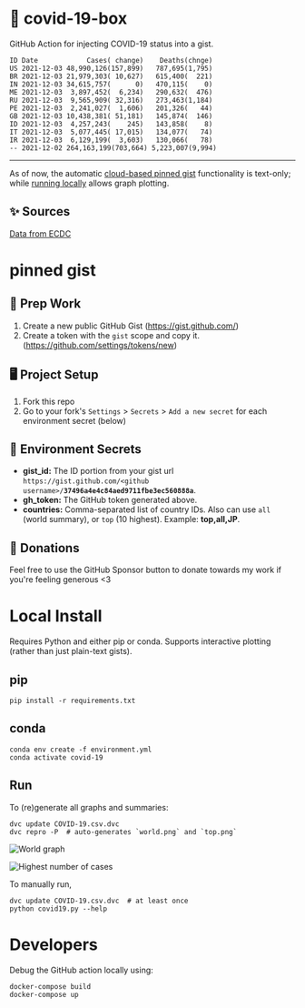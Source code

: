# 🏥 covid-19-box

GitHub Action for injecting COVID-19 status into a gist.

```
ID Date            Cases( change)    Deaths(chnge)
US 2021-12-03 48,990,126(157,899)   787,695(1,795)
BR 2021-12-03 21,979,303( 10,627)   615,400(  221)
IN 2021-12-03 34,615,757(      0)   470,115(    0)
ME 2021-12-03  3,897,452(  6,234)   290,632(  476)
RU 2021-12-03  9,565,909( 32,316)   273,463(1,184)
PE 2021-12-03  2,241,027(  1,606)   201,326(   44)
GB 2021-12-03 10,438,381( 51,181)   145,874(  146)
ID 2021-12-03  4,257,243(    245)   143,858(    8)
IT 2021-12-03  5,077,445( 17,015)   134,077(   74)
IR 2021-12-03  6,129,199(  3,603)   130,066(   78)
-- 2021-12-02 264,163,199(703,664) 5,223,007(9,994)
```

---

As of now, the automatic [cloud-based pinned gist](#pinned-gist) functionality is text-only;
while [running locally](#local-install) allows graph plotting.

## ✨ Sources

[Data from ECDC](https://www.ecdc.europa.eu/en/publications-data/download-todays-data-geographic-distribution-covid-19-cases-worldwide)

# pinned gist

## 🎒 Prep Work
1. Create a new public GitHub Gist (https://gist.github.com/)
1. Create a token with the `gist` scope and copy it. (https://github.com/settings/tokens/new)

## 🖥 Project Setup
1. Fork this repo
1. Go to your fork's `Settings` > `Secrets` > `Add a new secret` for each environment secret (below)

## 🤫 Environment Secrets
- **gist_id:** The ID portion from your gist url `https://gist.github.com/<github username>/`**`37496a4e4c84aed9711fbe3ec560888a`**.
- **gh_token:** The GitHub token generated above.
- **countries:** Comma-separated list of country IDs. Also can use `all` (world summary), or `top` (10 highest). Example: **top,all,JP**.

## 💸 Donations

Feel free to use the GitHub Sponsor button to donate towards my work if you're feeling generous <3

# Local Install

Requires Python and either pip or conda. Supports interactive plotting (rather than just plain-text gists).

## pip

```
pip install -r requirements.txt
```

## conda

```
conda env create -f environment.yml
conda activate covid-19
```

## Run

To (re)generate all graphs and summaries:

```
dvc update COVID-19.csv.dvc
dvc repro -P  # auto-generates `world.png` and `top.png`
```

![World graph](world.png)

![Highest number of cases](top.png)

To manually run,

```
dvc update COVID-19.csv.dvc  # at least once
python covid19.py --help
```

# Developers

Debug the GitHub action locally using:

```
docker-compose build
docker-compose up
```
